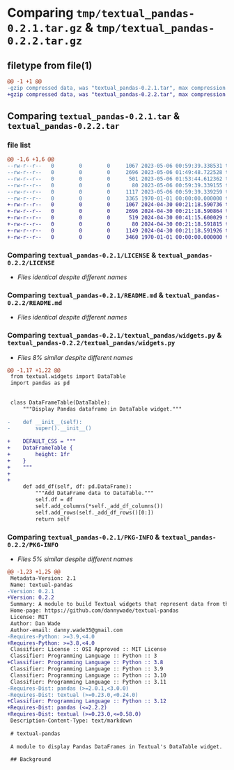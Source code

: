 # Comparing `tmp/textual_pandas-0.2.1.tar.gz` & `tmp/textual_pandas-0.2.2.tar.gz`

## filetype from file(1)

```diff
@@ -1 +1 @@
-gzip compressed data, was "textual_pandas-0.2.1.tar", max compression
+gzip compressed data, was "textual_pandas-0.2.2.tar", max compression
```

## Comparing `textual_pandas-0.2.1.tar` & `textual_pandas-0.2.2.tar`

### file list

```diff
@@ -1,6 +1,6 @@
--rw-r--r--   0        0        0     1067 2023-05-06 00:59:39.338531 textual_pandas-0.2.1/LICENSE
--rw-r--r--   0        0        0     2696 2023-05-06 01:49:48.722528 textual_pandas-0.2.1/README.md
--rw-r--r--   0        0        0      501 2023-05-06 01:53:44.612362 textual_pandas-0.2.1/pyproject.toml
--rw-r--r--   0        0        0       80 2023-05-06 00:59:39.339155 textual_pandas-0.2.1/textual_pandas/__init__.py
--rw-r--r--   0        0        0     1117 2023-05-06 00:59:39.339259 textual_pandas-0.2.1/textual_pandas/widgets.py
--rw-r--r--   0        0        0     3365 1970-01-01 00:00:00.000000 textual_pandas-0.2.1/PKG-INFO
+-rw-r--r--   0        0        0     1067 2024-04-30 00:21:18.590736 textual_pandas-0.2.2/LICENSE
+-rw-r--r--   0        0        0     2696 2024-04-30 00:21:18.590864 textual_pandas-0.2.2/README.md
+-rw-r--r--   0        0        0      519 2024-04-30 00:41:15.600029 textual_pandas-0.2.2/pyproject.toml
+-rw-r--r--   0        0        0       80 2024-04-30 00:21:18.591815 textual_pandas-0.2.2/textual_pandas/__init__.py
+-rw-r--r--   0        0        0     1149 2024-04-30 00:21:18.591926 textual_pandas-0.2.2/textual_pandas/widgets.py
+-rw-r--r--   0        0        0     3460 1970-01-01 00:00:00.000000 textual_pandas-0.2.2/PKG-INFO
```

### Comparing `textual_pandas-0.2.1/LICENSE` & `textual_pandas-0.2.2/LICENSE`

 * *Files identical despite different names*

### Comparing `textual_pandas-0.2.1/README.md` & `textual_pandas-0.2.2/README.md`

 * *Files identical despite different names*

### Comparing `textual_pandas-0.2.1/textual_pandas/widgets.py` & `textual_pandas-0.2.2/textual_pandas/widgets.py`

 * *Files 8% similar despite different names*

```diff
@@ -1,17 +1,22 @@
 from textual.widgets import DataTable
 import pandas as pd
 
 
 class DataFrameTable(DataTable):
     """Display Pandas dataframe in DataTable widget."""
 
-    def __init__(self):
-        super().__init__()
 
+    DEFAULT_CSS = """
+    DataFrameTable {
+        height: 1fr
+    }
+    """
+
+    
     def add_df(self, df: pd.DataFrame):
         """Add DataFrame data to DataTable."""
         self.df = df
         self.add_columns(*self._add_df_columns())
         self.add_rows(self._add_df_rows()[0:])
         return self
```

### Comparing `textual_pandas-0.2.1/PKG-INFO` & `textual_pandas-0.2.2/PKG-INFO`

 * *Files 5% similar despite different names*

```diff
@@ -1,23 +1,25 @@
 Metadata-Version: 2.1
 Name: textual-pandas
-Version: 0.2.1
+Version: 0.2.2
 Summary: A module to build Textual widgets that represent data from the Pandas library
 Home-page: https://github.com/dannywade/textual-pandas
 License: MIT
 Author: Dan Wade
 Author-email: danny.wade35@gmail.com
-Requires-Python: >=3.9,<4.0
+Requires-Python: >=3.8,<4.0
 Classifier: License :: OSI Approved :: MIT License
 Classifier: Programming Language :: Python :: 3
+Classifier: Programming Language :: Python :: 3.8
 Classifier: Programming Language :: Python :: 3.9
 Classifier: Programming Language :: Python :: 3.10
 Classifier: Programming Language :: Python :: 3.11
-Requires-Dist: pandas (>=2.0.1,<3.0.0)
-Requires-Dist: textual (>=0.23.0,<0.24.0)
+Classifier: Programming Language :: Python :: 3.12
+Requires-Dist: pandas (<=2.2.2)
+Requires-Dist: textual (>=0.23.0,<=0.58.0)
 Description-Content-Type: text/markdown
 
 # textual-pandas
 
 A module to display Pandas DataFrames in Textual's DataTable widget.
 
 ## Background
```

